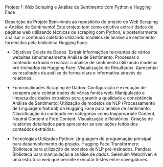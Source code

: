Projeto 1: Web Scraping e Análise de Sentimento com Python e Hugging Face


Descrição do Projeto
Bem-vindo ao repositório do projeto de Web Scraping e Análise de Sentimento! Este projeto tem como objetivo extrair dados de páginas web utilizando técnicas de scraping com Python, e posteriormente analisar o conteúdo coletado utilizando modelos de análise de sentimento fornecidos pela biblioteca Hugging Face.

* Objetivos
Coleta de Dados: Extrair informações relevantes de vários websites simultaneamente
Análise de Sentimento: Processar o conteúdo extraído e realizar a análise de sentimento utilizando modelos pré-treinados da Hugging Face.
Visualização de Resultados: Apresentar os resultados da análise de forma clara e informativa através de relatórios.


* Funcionalidades
Scraping de Dados:
Configuração e execução de scrapers para coletar dados de várias fontes web.
Manipulação e limpeza dos dados extraídos para garantir a qualidade e consistência.
Análise de Sentimento:
Utilização de modelos de NLP (Processamento de Linguagem Natural) da Hugging Face para análise de sentimento.
Classificação do conteúdo em categorias como Inappropriate Content, Neutral Content e Free Content.
Visualização e Relatórios:
Criação de relatórios detalhados para apresentar as avaliações feitos dos conteúdos extraídos.


* Tecnologias Utilizadas
Python: Linguagem de programação principal para desenvolvimento do projeto.
Hugging Face Transformers: Biblioteca para utilização de modelos de NLP pré-treinados.
Pandas: Biblioteca para manipulação e análise de dados.
Selenuim Webdriver: é uma estrutura web que permite executar testes entre navegadores.
